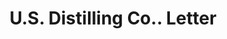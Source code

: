 ---
doi: 10.7916/D8B57WSK
date_other: '1880'
date_other_textual: 1880-1889
form: correspondence
genre:
- Letters (correspondence)
name:
- U.S. Distilling Co.
object_in_context_url: https://biggert.cul.columbia.edu/items/view/ave_biggert_00258
subject_hierarchical_geographic:
- Chicago, Illinois, United States
subject_name:
- U.S. Distilling Co.
title: U.S. Distilling Co.. Letter
sort_title: U.S. Distilling Co.. Letter
call_number: ave_biggert_00258
coordinates:
- 41.83694444444445,-87.68472222222222
pid: ave_biggert_00258
identifiers: ave_biggert_00258
thumbnail: https://derivativo-2.library.columbia.edu/iiif/2/ldpd:345022/full/!256,256/0/native.jpg
permalink: /biggert/ave_biggert_00258/
layout: iiif-image-page
---
